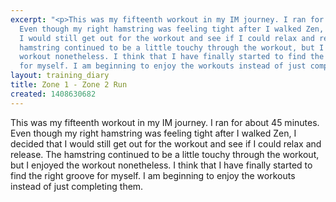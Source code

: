 ```yaml
---
excerpt: "<p>This was my fifteenth workout in my IM journey. I ran for about 45 minutes.
  Even though my right hamstring was feeling tight after I walked Zen, I decided that
  I would still get out for the workout and see if I could relax and release. The
  hamstring continued to be a little touchy through the workout, but I enjoyed the
  workout nonetheless. I think that I have finally started to find the right groove
  for myself. I am beginning to enjoy the workouts instead of just completing them.</p>"
layout: training_diary
title: Zone 1 - Zone 2 Run
created: 1408630682
---
```

<p>This was my fifteenth workout in my IM journey. I ran for about 45 minutes. Even though my right hamstring was feeling tight after I walked Zen, I decided that I would still get out for the workout and see if I could relax and release. The hamstring continued to be a little touchy through the workout, but I enjoyed the workout nonetheless. I think that I have finally started to find the right groove for myself. I am beginning to enjoy the workouts instead of just completing them.</p>

